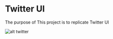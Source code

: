 # Twitter UI

The purpose of This project is to replicate Twitter UI


![alt twitter](https://github.com/qwang216/Replicate-TwitterUI/blob/master/images/JasonTwitterUI.PNG)  


